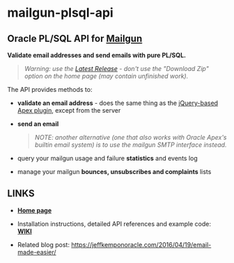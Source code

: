 # mailgun-plsql-api #

## Oracle PL/SQL API for [Mailgun](https://www.mailgun.com) ##

**Validate email addresses and send emails with pure PL/SQL.**

> *Warning: use the [Latest Release](https://github.com/jeffreykemp/mailgun-plsql-api/releases/latest) - don't use the "Download Zip" option on the home page (may contain unfinished work).*

The API provides methods to:
  
  * **validate an email address** - does the same thing as the [jQuery-based Apex plugin](http://jeffreykemp.github.io/jk64-plugin-mailgunemailvalidator/), except from the server
  
  * **send an email**
    > *NOTE: another alternative (one that also works with Oracle Apex's builtin email system) is to use the mailgun SMTP interface instead.*

  * query your mailgun usage and failure **statistics** and events log

  * manage your mailgun **bounces, unsubscribes and complaints** lists

## LINKS ##

* **[Home page](https://jeffreykemp.github.io/mailgun-plsql-api/)**

* Installation instructions, detailed API references and example code: **[WIKI](https://github.com/jeffreykemp/mailgun-plsql-api/wiki)**

* Related blog post: <https://jeffkemponoracle.com/2016/04/19/email-made-easier/>
